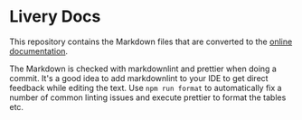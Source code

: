 # Livery Docs

This repository contains the Markdown files that are converted to the [online documentation](https://docs.liveryvideo.com).

The Markdown is checked with markdownlint and prettier when doing a commit.
It's a good idea to add markdownlint to your IDE to get direct feedback while editing the text.
Use `npm run format` to automatically fix a number of common linting issues and execute prettier to format the tables etc.
